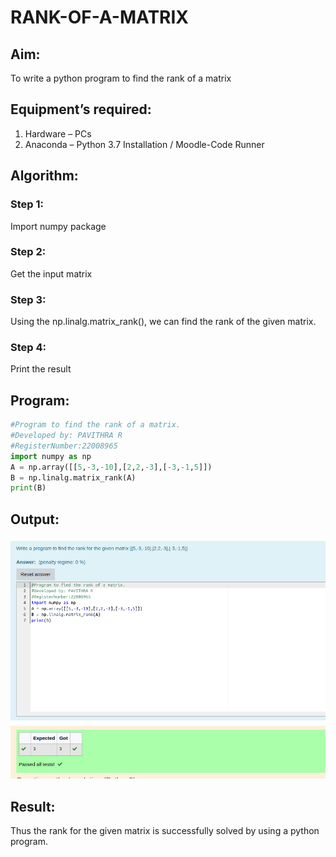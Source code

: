 # RANK-OF-A-MATRIX

## Aim:

To write a python program to find the rank of a matrix

## Equipment’s required:

1. 	Hardware – PCs
2. 	Anaconda – Python 3.7 Installation / Moodle-Code Runner

## Algorithm:

### Step 1: 
Import numpy package
### Step 2:
Get the input matrix 
### Step 3:
Using the np.linalg.matrix_rank(), we can find the rank of the given matrix.
### Step 4:
Print the result
## Program:
```python
#Program to find the rank of a matrix.
#Developed by: PAVITHRA R
#RegisterNumber:22008965
import numpy as np
A = np.array([[5,-3,-10],[2,2,-3],[-3,-1,5]])
B = np.linalg.matrix_rank(A)
print(B)
```
## Output:
![](./rank.png)

## Result:

Thus the rank for the given matrix is successfully solved by  using a python program.
